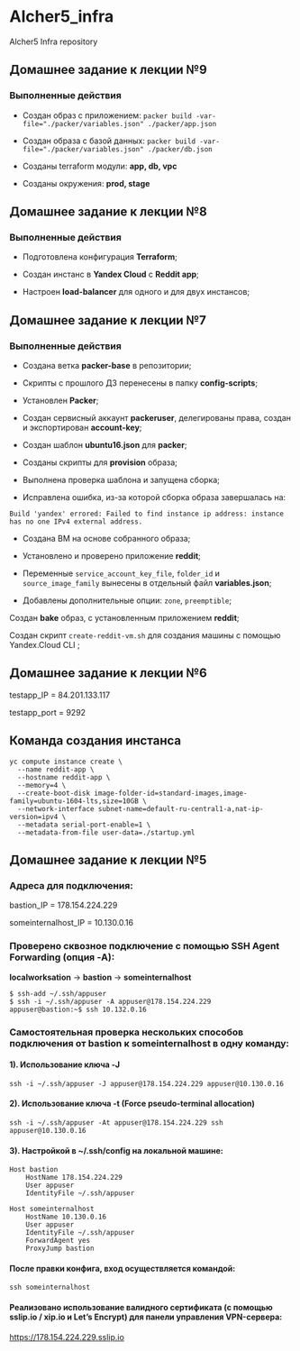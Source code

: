 # Alcher5_infra
Alcher5 Infra repository

## Домашнее задание к лекции №9

### Выполненные действия

- Создан образ с приложением: `packer build -var-file="./packer/variables.json" ./packer/app.json`

- Создан образа с базой данных: `packer build -var-file="./packer/variables.json" ./packer/db.json`

- Созданы terraform модули: **app, db, vpc**

- Созданы окружения: **prod, stage**

## Домашнее задание к лекции №8

### Выполненные действия

- Подготовлена конфигурация **Terraform**;

- Cоздан инстанc в **Yandex Cloud** с **Reddit app**;

- Настроен **load-balancer** для одного и для двух инстансов;

## Домашнее задание к лекции №7

### Выполненные действия

- Создана ветка **packer-base** в репозитории;

- Скрипты с прошлого ДЗ перенесены в папку **config-scripts**;

- Установлен **Packer**;

- Создан сервисный аккаунт **packeruser**, делегированы права, создан и экспортирован **account-key**;

- Создан шаблон **ubuntu16.json** для **packer**;

- Созданы скрипты для **provision** образа;

- Выполнена проверка шаблона и запущена сборка;

- Исправлена ошибка, из-за которой сборка образа завершалась на:


```
Build 'yandex' errored: Failed to find instance ip address: instance has no one IPv4 external address.
```

- Создана ВМ на основе собранного образа;

- Установлено и проверено приложение **reddit**;

- Переменные
`service_account_key_file`, `folder_id` и `source_image_family`
вынесены в отдельный файл **variables.json**;

- Добавлены дополнительные опции:
`zone`, `preemptible`;

Создан **bake** образ, с установленным приложением **reddit**;

Создан скрипт `create-reddit-vm.sh` для создания машины с помощью Yandex.Cloud CLI ;

## Домашнее задание к лекции №6

testapp_IP = 84.201.133.117

testapp_port = 9292

## Команда создания инстанса

```
yc compute instance create \
  --name reddit-app \
  --hostname reddit-app \
  --memory=4 \
  --create-boot-disk image-folder-id=standard-images,image-family=ubuntu-1604-lts,size=10GB \
  --network-interface subnet-name=default-ru-central1-a,nat-ip-version=ipv4 \
  --metadata serial-port-enable=1 \
  --metadata-from-file user-data=./startup.yml
```

## Домашнее задание к лекции №5

### Адреса для подключения:

bastion_IP = 178.154.224.229

someinternalhost_IP = 10.130.0.16

### Проверено сквозное подключение с помощью SSH Agent Forwarding (опция -A):

**localworksation** -> **bastion** -> **someinternalhost**
```
$ ssh-add ~/.ssh/appuser
$ ssh -i ~/.ssh/appuser -A appuser@178.154.224.229
appuser@bastion:~$ ssh 10.132.0.16
```

### Самостоятельная проверка нескольких способов подключения от bastion к someinternalhost в одну команду:

#### 1). Использование ключа -J
```ssh -i ~/.ssh/appuser -J appuser@178.154.224.229 appuser@10.130.0.16```

#### 2). Использование ключа -t (Force pseudo-terminal allocation)
```ssh -i ~/.ssh/appuser -At appuser@178.154.224.229 ssh appuser@10.130.0.16```

#### 3). Настройкой в ~/.ssh/config на локальной машине:
```
Host bastion
    HostName 178.154.224.229
    User appuser
    IdentityFile ~/.ssh/appuser

Host someinternalhost
    HostName 10.130.0.16
    User appuser
    IdentityFile ~/.ssh/appuser
    ForwardAgent yes
    ProxyJump bastion
```
#### После правки конфига, вход осуществляется командой:
```ssh someinternalhost```


#### Реализовано использование валидного сертификата (с помощью sslip.io / xip.io и Let’s Encrypt) для панели управления VPN-сервера:

https://178.154.224.229.sslip.io
